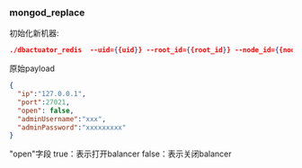 ### mongod_replace
初始化新机器:

```json
./dbactuator_redis  --uid={{uid}} --root_id={{root_id}} --node_id={{node_id}} --version_id={{version_id}} --atom-job-list="cluster_balancer"  --payload='{{payload_base64}}'
```


原始payload

```json
{
  "ip":"127.0.0.1",
  "port":27021,
  "open": false,
  "adminUsername":"xxx",
  "adminPassword":"xxxxxxxxx"
}
```
"open"字段 true：表示打开balancer  false：表示关闭balancer
